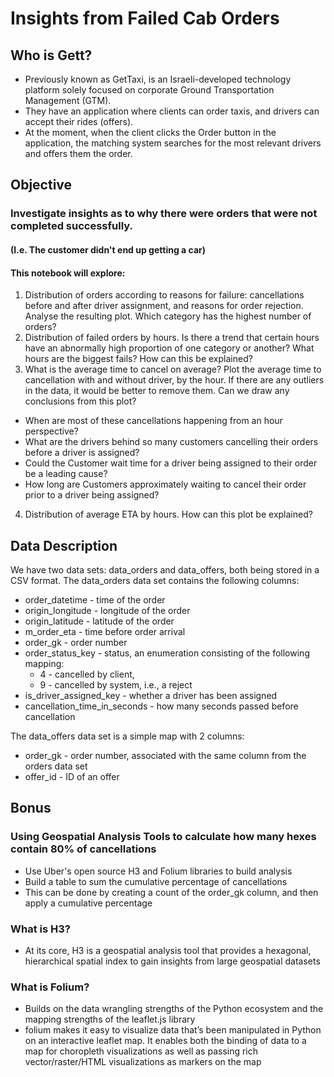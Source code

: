 # Insights from Failed Cab Orders

## Who is Gett?

+ Previously known as GetTaxi, is an Israeli-developed technology platform solely focused on corporate Ground Transportation Management (GTM).
+ They have an application where clients can order taxis, and drivers can accept their rides (offers).
+ At the moment, when the client clicks the Order button in the application, the matching system searches for the most relevant drivers and offers them the order.

## Objective

### Investigate insights as to why there were orders that were not completed successfully. 

#### (I.e. The customer didn't end up getting a car)

#### This notebook will explore:

1. Distribution of orders according to reasons for failure: cancellations before and after driver assignment, and reasons for order rejection. Analyse the resulting plot. Which category has the highest number of orders?
2. Distribution of failed orders by hours. Is there a trend that certain hours have an abnormally high proportion of one category or another? What hours are the biggest fails? How can this be explained?
3. What is the average time to cancel on average? Plot the average time to cancellation with and without driver, by the hour. If there are any outliers in the data, it would be better to remove them. Can we draw any conclusions from this plot?

 + When are most of these cancellations happening from an hour perspective?
 + What are the drivers behind so many customers cancelling their orders before a driver is assigned?
 + Could the Customer wait time for a driver being assigned to their order be a leading cause?
 + How long are Customers approximately waiting to cancel their order prior to a driver being assigned?
 
4. Distribution of average ETA by hours. How can this plot be explained?

## Data Description

We have two data sets: data_orders and data_offers, both being stored in a CSV format. The data_orders data set contains the following columns:

+ order_datetime - time of the order
+ origin_longitude - longitude of the order
+ origin_latitude - latitude of the order
+ m_order_eta - time before order arrival
+ order_gk - order number
+ order_status_key - status, an enumeration consisting of the following mapping:
   - 4 - cancelled by client,
   - 9 - cancelled by system, i.e., a reject
+ is_driver_assigned_key - whether a driver has been assigned
+ cancellation_time_in_seconds - how many seconds passed before cancellation

The data_offers data set is a simple map with 2 columns:

+ order_gk - order number, associated with the same column from the orders data set
+ offer_id - ID of an offer


## Bonus

### Using Geospatial Analysis Tools to calculate how many hexes contain 80% of cancellations

+ Use Uber's open source H3 and Folium libraries to build analysis
+ Build a table to sum the cumulative percentage of cancellations
+ This can be done by creating a count of the order_gk column, and then apply a cumulative percentage

### What is H3?

+ At its core, H3 is a geospatial analysis tool that provides a hexagonal, hierarchical spatial index to gain insights from large geospatial datasets 

### What is Folium?

+ Builds on the data wrangling strengths of the Python ecosystem and the mapping strengths of the leaflet.js library
+ folium makes it easy to visualize data that’s been manipulated in Python on an interactive leaflet map. It enables both the binding of data to a map for choropleth visualizations as well as passing rich vector/raster/HTML visualizations as markers on the map

